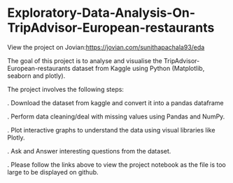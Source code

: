 # Exploratory-Data-Analysis-On-TripAdvisor-European-restaurants

View the project on Jovian:https://jovian.com/sunithapachala93/eda

The goal of this project is to analyse and visualise the TripAdvisor-European-restaurants dataset from Kaggle using Python (Matplotlib, seaborn and plotly).

The project involves the following steps:


. Download the  dataset from kaggle and convert it into a pandas dataframe

. Perform data cleaning/deal with missing values using Pandas and NumPy.

. Plot interactive graphs to understand the data using visual libraries like Plotly.

. Ask and Answer interesting questions from the dataset.

. Please follow the links above to view the project notebook as the file is too large to be displayed on github.
